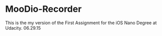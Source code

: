 # MooDio-Recorder

This is the my version of the First Assignment for the iOS Nano Degree at Udacity. 06.29.15
